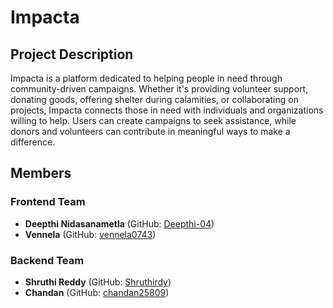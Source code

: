 # **Impacta**

## **Project Description**
Impacta is a platform dedicated to helping people in need through community-driven campaigns. Whether it's providing volunteer support, donating goods, offering shelter during calamities, or collaborating on projects, Impacta connects those in need with individuals and organizations willing to help. Users can create campaigns to seek assistance, while donors and volunteers can contribute in meaningful ways to make a difference.

## **Members**
### **Frontend Team**
- **Deepthi Nidasanametla** (GitHub: [Deepthi-04](https://github.com/Deepthi-04))
- **Vennela** (GitHub: [vennela0743](https://github.com/vennela0743))

### **Backend Team**
- **Shruthi Reddy** (GitHub: [Shruthirdy](https://github.com/Shruthirdy))
- **Chandan** (GitHub: [chandan25809](https://github.com/chandan25809))

